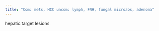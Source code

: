 ```yaml
---
title: "Com: mets, HCC uncom: lymph, FNH, fungal microabs, adenoma"
---
```

hepatic target lesions

